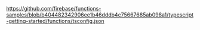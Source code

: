 https://github.com/firebase/functions-samples/blob/b404482342906ee1b46dddb4c75667685ab098a1/typescript-getting-started/functions/tsconfig.json